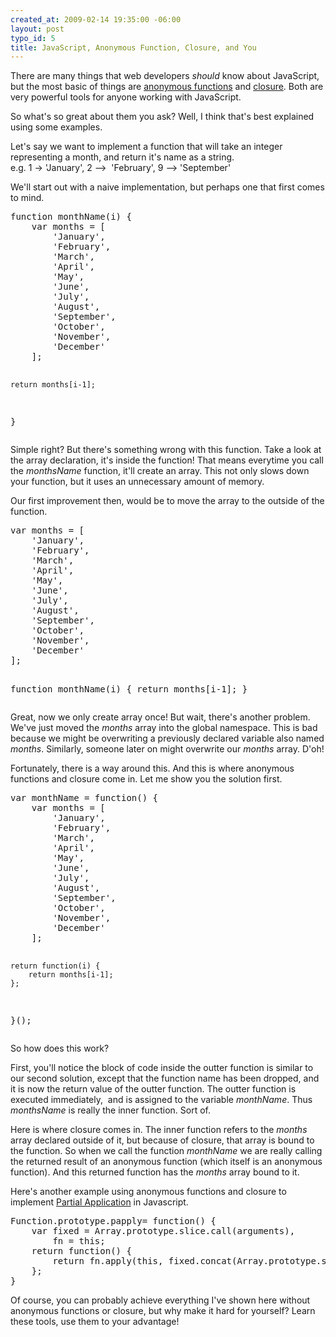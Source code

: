 ```yaml
--- 
created_at: 2009-02-14 19:35:00 -06:00
layout: post
typo_id: 5
title: JavaScript, Anonymous Function, Closure, and You
---
```

<p>There are many things that web developers <em>should</em> know about JavaScript, but the most basic of things are <a href="http://en.wikipedia.org/wiki/Anonymous_function">anonymous functions</a> and <a href="http://en.wikipedia.org/wiki/Closure_(computer_science)">closure</a>. Both are very powerful tools for anyone working with JavaScript.</p>
<p>So what's so great about them you ask? Well, I think that's best explained using some examples.</p>
<p>Let's say we want to implement a function that will take an integer representing a month, and return it's name as a string.<br />
e.g. 1 -> 'January', 2 -->&nbsp; 'February', 9 --> 'September'</p>
<p>We'll start out with a naive implementation, but perhaps one that first comes to mind.</p>
<pre class="brush: js">
function monthName(i) {
    var months = [
        'January',
        'February',
        'March',
        'April',
        'May',
        'June',
        'July',
        'August',
        'September',
        'October',
        'November',
        'December'
    ];

    return months[i-1];
}
</pre>
<p>Simple right? But there's something wrong with this function. Take a look at the array declaration, it's inside the function! That means everytime you call the <em>monthsName</em> function, it'll create an array. This not only slows down your function, but it uses an unnecessary amount of memory.</p>
<p>Our first improvement then, would be to move the array to the outside of the function.</p>
<pre class="brush: js">
var months = [
    'January',
    'February',
    'March',
    'April',
    'May',
    'June',
    'July',
    'August',
    'September',
    'October',
    'November',
    'December'
];

function monthName(i) {
    return months[i-1];
}
</pre>
<p>Great, now we only create array once! But wait, there's another problem. We've just moved the <em>months</em> array into the global namespace. This is bad because we might be overwriting a previously declared variable also named <em>months</em>. Similarly, someone later on might overwrite our <em>months</em> array. D'oh!</p>
<p>Fortunately, there is a way around this. And this is where anonymous functions and closure come in. Let me show you the solution first.</p>
<pre class="brush: js">
var monthName = function() {
    var months = [
        'January',
        'February',
        'March',
        'April',
        'May',
        'June',
        'July',
        'August',
        'September',
        'October',
        'November',
        'December'
    ];

    return function(i) {
        return months[i-1];
    };
}();
</pre>
<p>So how does this work?</p>
<p>First, you'll notice the block of code inside the outter function is similar to our second solution, except that the function name has been dropped, and it is now the return value of the outter function. The outter function is executed immediately,&nbsp; and is assigned to the variable <em>monthName</em>. Thus <em>monthsName</em> is really the inner function. Sort of.</p>
<p>Here is where closure comes in. The inner function refers to the <em>months</em> array declared outside of it, but because of closure, that array is bound to the function. So when we call the function <em>monthName</em> we are really calling the returned result of an anonymous function (which itself is an anonymous function). And this returned function has the <em>months</em> array bound to it.</p>
<p>Here's another example using anonymous functions and closure to implement <a href="http://www.haskell.org/haskellwiki/Partial_application">Partial Application</a> in Javascript.</p>
<pre class="brush: js">
Function.prototype.papply= function() {
    var fixed = Array.prototype.slice.call(arguments),
        fn = this;
    return function() {
        return fn.apply(this, fixed.concat(Array.prototype.slice.call(arguments)));
    };
}	
</pre>
<p>Of course, you can probably achieve everything I've shown here without anonymous functions or closure, but why make it hard for yourself? Learn these tools, use them to your advantage!</p>
